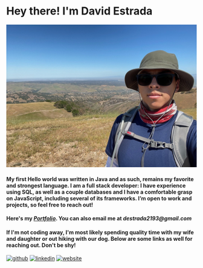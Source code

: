 # Hey there! I'm David Estrada

![Paddling](/images/hiking3.jpeg)

#### My first Hello world was written in Java and as such, remains my favorite and strongest language. I am a full stack developer: I have experience using SQL, as well as a couple databases and I have a comfortable grasp on JavaScript, including several of its frameworks. I’m open to work and projects, so feel free to reach out!

#### Here's my [_Portfolio_](https://dave-estrada.com/). You can also email me at _destrada2193@gmail.com_

#### If I'm not coding away, I'm most likely spending quality time with my wife and daughter or out hiking with our dog. Below are some links as well for reaching out. Don't be shy!

[<img src='https://cdn.jsdelivr.net/npm/simple-icons@3.0.1/icons/github.svg' alt='github' height='40'>](https://github.com/David-EstradaSD) [<img src='https://cdn.jsdelivr.net/npm/simple-icons@3.0.1/icons/linkedin.svg' alt='linkedin' height='40'>](https://www.linkedin.com/in/https://www.linkedin.com/in/dave-estrada//)  [<img src='https://cdn.jsdelivr.net/npm/simple-icons@3.0.1/icons/icloud.svg' alt='website' height='40'>](https://dave-estrada.com/)  

<!-- [![David's GitHub stats](https://github-readme-stats.vercel.app/api?username=David-EstradaSD&theme=tokyonight&show_icons=true)](https://github.com/David-EstradaSD/github-readme-stats) -->
